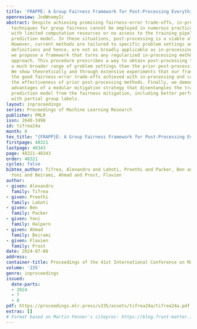 ```yaml
---
title: 'FRAPPÉ: A Group Fairness Framework for Post-Processing Everything'
openreview: JndWnomyIc
abstract: Despite achieving promising fairness-error trade-offs, in-processing mitigation
  techniques for group fairness cannot be employed in numerous practical applications
  with limited computation resources or no access to the training pipeline of the
  prediction model. In these situations, post-processing is a viable alternative.
  However, current methods are tailored to specific problem settings and fairness
  definitions and hence, are not as broadly applicable as in-processing. In this work,
  we propose a framework that turns any regularized in-processing method into a post-processing
  approach. This procedure prescribes a way to obtain post-processing techniques for
  a much broader range of problem settings than the prior post-processing literature.
  We show theoretically and through extensive experiments that our framework preserves
  the good fairness-error trade-offs achieved with in-processing and can improve over
  the effectiveness of prior post-processing methods. Finally, we demonstrate several
  advantages of a modular mitigation strategy that disentangles the training of the
  prediction model from the fairness mitigation, including better performance on tasks
  with partial group labels.
layout: inproceedings
series: Proceedings of Machine Learning Research
publisher: PMLR
issn: 2640-3498
id: tifrea24a
month: 0
tex_title: "{FRAPP}É: A Group Fairness Framework for Post-Processing Everything"
firstpage: 48321
lastpage: 48343
page: 48321-48343
order: 48321
cycles: false
bibtex_author: Tifrea, Alexandru and Lahoti, Preethi and Packer, Ben and Halpern,
  Yoni and Beirami, Ahmad and Prost, Flavien
author:
- given: Alexandru
  family: Tifrea
- given: Preethi
  family: Lahoti
- given: Ben
  family: Packer
- given: Yoni
  family: Halpern
- given: Ahmad
  family: Beirami
- given: Flavien
  family: Prost
date: 2024-07-08
address:
container-title: Proceedings of the 41st International Conference on Machine Learning
volume: '235'
genre: inproceedings
issued:
  date-parts:
  - 2024
  - 7
  - 8
pdf: https://proceedings.mlr.press/v235/assets/tifrea24a/tifrea24a.pdf
extras: []
# Format based on Martin Fenner's citeproc: https://blog.front-matter.io/posts/citeproc-yaml-for-bibliographies/
---
```

